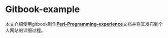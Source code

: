 # Gitbook-example

本文介绍使用gitbook制作[**Perl-Programming-experience**](https://github.com/gwlwmm/Perl-Programming-experience)文档并将其发布到个人网站的详细过程。

